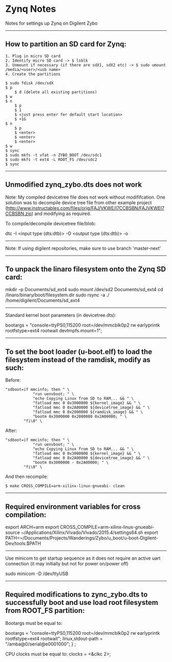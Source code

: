 # Zynq Notes
Notes for settings up Zynq on Digilent Zybo

------------------------------------------------------------------------------------------------------

## How to partition an SD card for Zynq:

	1. Plug in micro SD card
	2. Identify micro SD card -> $ lsblk
	3. Unmount if necessary (if there are sdX1, sdX2 etc) -> $ sudo umount /media/<user>/<usb name>
	4. Create the partitions

	$ sudo fdisk /dev/sdX
	$ p
		$ d (delete all existing partitions)
	$ w
	$ n
		$ p
		$ 1
		$ <just press enter for default start location>
		$ +1G
	$ n
		$ p
		$ <enter>
		$ <enter>
		$ <enter>
	$ w
	$ sync
	$ sudo mkfs -t vfat -n ZYBO_BOOT /dev/sdc1
	$ sudo mkfs -t ext4 -L ROOT_FS /dev/sdc2
	$ sync

------------------------------------------------------------------------------------------------------

## Unmodified zynq_zybo.dts does not work

Note: My compiled devicetree file does not work without modififcation. One solution was to decompile device tree file
from other example project (http://www.instructables.com/files/orig/FAJ/VKWE/I7CCBSBN/FAJVKWEI7CCBSBN.zip) and
modifying as required.

To compile/decompile devicetree file/blob: 

dtc -I <input type (dts:dtb)> -O <output type (dts:dtb)> -o <outputfile> <inputfile> 

------------------------------------------------------------------------------------------------------

Note: If using digilent repositories, make sure to use branch 'master-next' 

------------------------------------------------------------------------------------------------------

## To unpack the linaro filesystem onto the Zynq SD card:

mkdir –p Documents/sd_ext4 
sudo mount /dev/sd<X>2 Documents/sd_ext4 
cd <path>/linaro/binary/boot/filesystem.dir 
sudo rsync -a ./ /home/digilent/Documents/sd_ext4 

------------------------------------------------------------------------------------------------------

Standard kernel boot parameters (in devicetree.dts):

bootargs = "console=ttyPS0,115200 root=/dev/mmcblk0p2 rw earlyprintk rootfstype=ext4 rootwait devtmpfs.mount=1"; 

------------------------------------------------------------------------------------------------------

## To set the boot loader (u-boot.elf) to load the filesystem instead of the ramdisk, modify as such:

Before:

	"sdboot=if mmcinfo; then " \
				"run uenvboot; " \
				"echo Copying Linux from SD to RAM... && " \
				"fatload mmc 0 0x3000000 ${kernel_image} && " \
				"fatload mmc 0 0x2A00000 ${devicetree_image} && " \
				"fatload mmc 0 0x2000000 ${ramdisk_image} && " \
				"bootm 0x3000000 0x2000000 0x2A00000; " \
			"fi\0" \

After:

	"sdboot=if mmcinfo; then " \
				"run uenvboot; " \
				"echo Copying Linux from SD to RAM... && " \
				"fatload mmc 0 0x3000000 ${kernel_image} && " \
				"fatload mmc 0 0x2A00000 ${devicetree_image} && " \
				"bootm 0x3000000 - 0x2A00000; " \
			"fi\0" \

And then recompile:

	$ make CROSS_COMPILE=arm-xilinx-linux-gnueabi- clean 

------------------------------------------------------------------------------------------------------

## Required environment variables for cross compilation:

export ARCH=arm 
export CROSS_COMPILE=arm-xilinx-linux-gnueabi- 
source ~/Applications/Xilinx/Vivado/Vivado/2015.4/settings64.sh 
export PATH=~/Documents/Projects/Wanderings/Zybo/u_boot/u-boot-Digilent-Dev/tools:$PATH 

------------------------------------------------------------------------------------------------------

Use minicom to get startup sequence as it does not require an active uart connection (it may initially 
but not for power on/power off)

sudo minicom -D /dev/ttyUSB<X> 

------------------------------------------------------------------------------------------------------

## Required modifications to zync_zybo.dts to successfully boot and use load root filesystem from ROOT_FS partition:

Bootargs must be equal to:
	
bootargs = "console=ttyPS0,115200 root=/dev/mmcblk0p2 rw earlyprintk rootfstype=ext4 rootwait";
	linux,stdout-path = "/amba@0/serial@e0001000";
} ;

CPU clocks must be equal to:
	clocks = <&clkc 2>;
